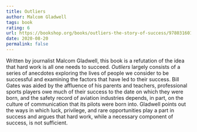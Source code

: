 ```yaml
---
title: Outliers
author: Malcom Gladwell
tags: book
rating: 6
url: https://bookshop.org/books/outliers-the-story-of-success/9780316017930
date: 2020-08-20
permalink: false
---
```


Written by journalist Malcom Gladwell, this book is a refutation of the idea that hard work is all one needs to succeed. *Outliers* largely consists of a series of anecdotes exploring the lives of people we consider to be successful and examining the factors that have led to their success. Bill Gates was aided by the affluence of his parents and teachers, professional sports players owe much of their success to the date on which they were born, and the safety record of aviation industries depends, in part, on the culture of communication that its pilots were born into. Gladwell points out the ways in which luck, privilege, and rare opportunities play a part in success and argues that hard work, while a necessary component of success, is not sufficient. 